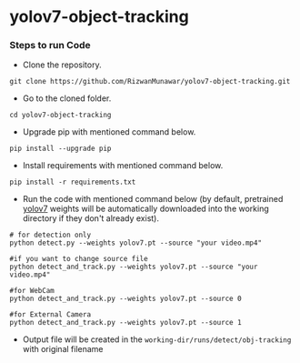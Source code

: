 # yolov7-object-tracking


### Steps to run Code
- Clone the repository.
```
git clone https://github.com/RizwanMunawar/yolov7-object-tracking.git
```
- Go to the cloned folder.
```
cd yolov7-object-tracking
```
- Upgrade pip with mentioned command below.
```
pip install --upgrade pip
```
- Install requirements with mentioned command below.
```
pip install -r requirements.txt
```
- Run the code with mentioned command below (by default, pretrained [yolov7](https://github.com/WongKinYiu/yolov7/releases/download/v0.1/yolov7.pt) weights will be automatically downloaded into the working directory if they don't already exist).
```
# for detection only
python detect.py --weights yolov7.pt --source "your video.mp4"

#if you want to change source file
python detect_and_track.py --weights yolov7.pt --source "your video.mp4"

#for WebCam
python detect_and_track.py --weights yolov7.pt --source 0

#for External Camera
python detect_and_track.py --weights yolov7.pt --source 1
```

- Output file will be created in the ```working-dir/runs/detect/obj-tracking``` with original filename
